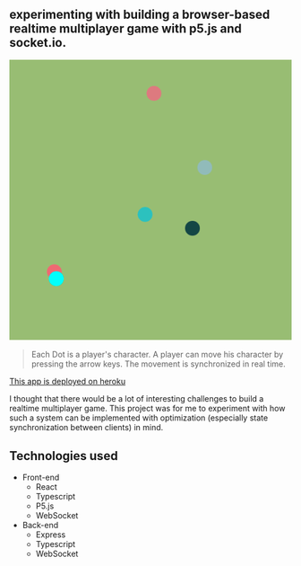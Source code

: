 ## experimenting with building a browser-based realtime multiplayer game with p5.js and socket.io.

![in-game image](p5.png)
> Each Dot is a player's character. A player can move his character by pressing the arrow keys. The movement is synchronized in real time.

[This app is deployed on heroku](https://evening-garden-47163.herokuapp.com/)

I thought that there would be a lot of interesting challenges to build a realtime multiplayer game. This project was for me to experiment with how such a system can be implemented with optimization (especially state synchronization between clients) in mind.

Technologies used
---
- Front-end
  - React
  - Typescript
  - P5.js
  - WebSocket
- Back-end
  - Express
  - Typescript
  - WebSocket

